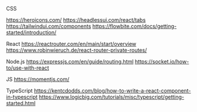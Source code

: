 CSS

https://heroicons.com/
https://headlessui.com/react/tabs
https://tailwindui.com/components
https://flowbite.com/docs/getting-started/introduction/

React
https://reactrouter.com/en/main/start/overview
https://www.robinwieruch.de/react-router-private-routes/

Node.js
https://expressjs.com/en/guide/routing.html
https://socket.io/how-to/use-with-react

JS
https://momentjs.com/

TypeScript
https://kentcdodds.com/blog/how-to-write-a-react-component-in-typescript
https://www.logicbig.com/tutorials/misc/typescript/getting-started.html